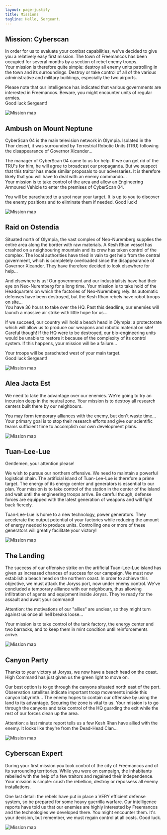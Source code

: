 ```yaml
---
layout: page-justify
title: Missions
tagline: Hello, Sergeant.
---
```


## Mission: Cyberscan

<div class="row mb-5">
  <div class="col" markdown="1">
In order for us to evaluate your combat capabilities, we've decided to give you a relatively easy first mission. The town of Freemancos has been occupied for several months by a section of rebel enemy troops.<br>
Your mission is therefore quite simple: destroy all enemy units patrolling in the town and its surroundings. Destroy or take control of all of the various administrative and military buildings, especially the two airports.

Please note that our intelligence has indicated that various governments are interested in Freemancos. Beware, you might encounter units of regular armies.<br>
Good luck Sergeant!
  </div>
  <div class="col-12 col-lg-5 text-center">
    <img class="img-fluid rounded" src="{% link /assets/maps/mission-cyberscan.png %}" alt="Mission map">
  </div>
</div>

## Ambush on Mount Neptune

<div class="row mb-5">
  <div class="col" markdown="1">
CyberScan 04 is the main television network in Olympia. Isolated in the Thor desert, it was surrounded by Terrestrial Robotic Units (TRU) following the disappearance of Governor Xicander...

The manager of CyberScan 04 came to us for help. If we can get rid of the TRU's for him, he will agree to broadcast our propaganda. But we suspect that this traitor has made similar proposals to our adversaries. It is therefore likely that you will have to deal with an enemy commando...<br>
Your mission is to take control of the area and allow an Engineering Armoured Vehicle to enter the premises of CyberScan 04.

You will be parachuted to a spot near your target. It is up to you to discover the enemy positions and to eliminate them if needed. Good luck!
  </div>
  <div class="col-12 col-lg-5 text-center">
    <img class="img-fluid rounded" src="{% link /assets/maps/ambush-on-mount-neptune.png %}" alt="Mission map">
  </div>
</div>

## Raid on Ostendia

<div class="row mb-5">
  <div class="col" markdown="1">
Situated north of Olympia, the vast complex of Neo-Nuremberg supplies the entire area along the border with raw materials. A Kesh Rhan vessel has crashed on a neighbouring mountain and its crew has taken control of the complex. The local authorities have tried in vain to get help from the central government, which is completely overloaded since the disappearance of Governor Xicander. They have therefore decided to look elsewhere for help...

And elsewhere is us! Our government and our industrialists have had their eye on Neo-Nuremberg for a long time. Your mission is to take hold of the Headquarters on which the factories of Neo-Nuremberg rely. Its automatic defenses have been destroyed, but the Kesh Rhan rebels have robot troops on site...<br>
You have 36 hours to take over the HQ. Past this deadline, our enemies will launch a massive air strike with little hope for us...

If we succeed, our country will hold a beach head in Olympia: a protectorate which will allow us to produce our weapons and robotic material on site! Careful though! If the HQ were to be destroyed, our bio-engineering units would be unable to restore it because of the complexity of its control system. If this happens, your mission will be a failure...

Your troops will be parachuted west of your main target.<br>
Good luck Sergeant!
  </div>
  <div class="col-12 col-lg-5 text-center">
    <img class="img-fluid rounded" src="{% link /assets/maps/raid-on-ostendia.png %}" alt="Mission map">
  </div>
</div>

## Alea Jacta Est

<div class="row mb-5">
  <div class="col" markdown="1">
We need to take the advantage over our enemies. We're going to try an incursion deep in the neutral zone. Your mission is to destroy all research centers built there by our neighbours.

You may form temporary alliances with the enemy, but don't waste time... Your primary goal is to stop their research efforts and give our scientific teams sufficient time to accomplish our own development plans.
  </div>
  <div class="col-12 col-lg-5 text-center">
    <img class="img-fluid rounded" src="{% link /assets/maps/alea-jacta-est.png %}" alt="Mission map">
  </div>
</div>

## Tuan-Lee-Lue

<div class="row mb-5">
  <div class="col" markdown="1">
Gentlemen, your attention please!

We wish to pursue our northern offensive. We need to maintain a powerful logistical chain. The artificial island of Tuan-Lee-Lue is therefore a prime target. The energy of its energy center and generators is essential to our plan. Your mission is to take control of the station in the center of the island and wait until the engineering troops arrive. Be careful though, defense forces are equipped with the latest generation of weapons and will fight back fiercely.

Tuan-Lee-Lue is home to a new technology, power generators. They accelerate the output potential of your factories while reducing the amount of energy needed to produce units. Controlling one or more of these generators will greatly facilitate your victory!
  </div>
  <div class="col-12 col-lg-5 text-center">
    <img class="img-fluid rounded" src="{% link /assets/maps/tuan-lee-lue.png %}" alt="Mission map">
  </div>
</div>

## The Landing

<div class="row mb-5">
  <div class="col" markdown="1">
The success of our offensive strike on the artificial Tuan-Lee-Lue island has given us increased chances of success for our campaign. We must now establish a beach head on the northern coast. In order to achieve this objective, we must attack the Joryss port, now under enemy control. We've concluded a temporary alliance with our neighbours, thus allowing infiltration of agents and equipment inside Joryss. They're ready for the assault and await your command!

Attention: the motivations of our "allies" are unclear, so they might turn against us once all hell breaks loose...

Your mission is to take control of the tank factory, the energy center and two barracks, and to keep them in mint condition until reinforcements arrive.
  </div>
  <div class="col-12 col-lg-5 text-center">
    <img class="img-fluid rounded" src="{% link /assets/maps/the-landing.png %}" alt="Mission map">
  </div>
</div>

## Canyon Party

<div class="row mb-5">
  <div class="col" markdown="1">
Thanks to your victory at Joryss, we now have a beach head on the coast. High Command has just given us the green light to move on.

Our best option is to go through the canyons situated north east of the port. Observation satellites indicate important troop movements inside this canyon labyrinth... The enemy hopes to contain our offensive by using the land to its advantage. Securing the zone is vital to us. Your mission is to go through the canyons and take control of the HQ guarding the exit while the rest of our forces clean up the area.

Attention: a last minute report tells us a few Kesh Rhan have allied with the enemy. It looks like they're from the Dead-Head Clan...
  </div>
  <div class="col-12 col-lg-5 text-center">
    <img class="img-fluid rounded" src="{% link /assets/maps/canyon-party.png %}" alt="Mission map">
  </div>
</div>

## Cyberscan Expert

<div class="row mb-5">
  <div class="col" markdown="1">
During your first mission you took control of the city of Freemancos and of its surrounding territories. While you were on campaign, the inhabitants rebelled with the help of a few traitors and regained their independence.<br>
Your mission is simple: crush the rebellion, destroy or repossess all enemy installations.

One last detail: the rebels have put in place a VERY efficient defense system, so be prepared for some heavy guerrilla warfare. Our intelligence reports have told us that our enemies are highly interested by Freemancos and the technologies we developed there. You might encounter them. It's your decision, but remember, we must regain control at all costs. Good luck.
  </div>
  <div class="col-12 col-lg-5 text-center">
    <img class="img-fluid rounded" src="{% link /assets/maps/cyberscan-expert.png %}" alt="Mission map">
  </div>
</div>
